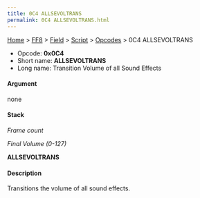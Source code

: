 ```yaml
---
title: 0C4 ALLSEVOLTRANS
permalink: 0C4 ALLSEVOLTRANS.html
---
```


[Home](../../../../Main%20Page.md) > [FF8](../../../../FF8.md) > [Field](../../../Field.md) > [Script](../../Script.md) > [Opcodes](../Opcodes.md) > 0C4 ALLSEVOLTRANS

-   Opcode: **0x0C4**
-   Short name: **ALLSEVOLTRANS**
-   Long name: Transition Volume of all Sound Effects

#### Argument

none

#### Stack

  
*Frame count*

*Final Volume (0-127)*

**ALLSEVOLTRANS**

#### Description

Transitions the volume of all sound effects.
